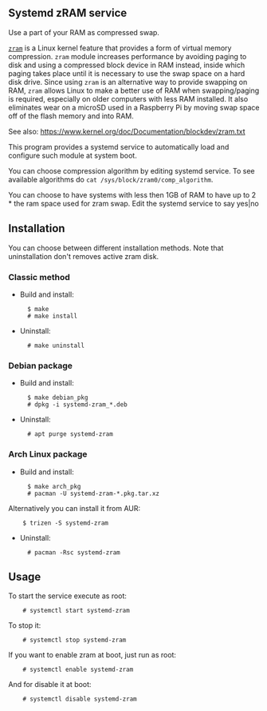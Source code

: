 Systemd zRAM service
--------------------

Use a part of your RAM as compressed swap.


[`zram`](https://en.wikipedia.org/wiki/Zram) is a Linux kernel feature
that provides a form of virtual memory compression. `zram` module increases
performance by avoiding paging to disk and using a compressed block device in
RAM instead, inside which paging takes place until it is necessary to use the
swap space on a hard disk drive. Since using `zram` is an alternative way to
provide swapping on RAM, `zram` allows Linux to make a better use of RAM when
swapping/paging is required, especially on older computers with less RAM
installed.  It also eliminates wear on a microSD used in a Raspberry Pi by
moving swap space off of the flash memory and into RAM.

See also:
https://www.kernel.org/doc/Documentation/blockdev/zram.txt

This program provides a systemd service to automatically load and configure
such module at system boot.

You can choose compression algorithm by editing systemd service. To see available 
algorithms do `cat /sys/block/zram0/comp_algorithm`.

You can choose to have systems with less then 1GB of RAM to have up to 2 * the
ram space used for zram swap.  Edit the systemd service to say yes|no


Installation
------------

You can choose between different installation methods. Note that uninstallation
don't removes active zram disk.

### Classic method ###

- Build and install:

        $ make
        # make install

- Uninstall:

        # make uninstall

### Debian package ###

- Build and install:

        $ make debian_pkg
        # dpkg -i systemd-zram_*.deb

- Uninstall:

        # apt purge systemd-zram


### Arch Linux package

- Build and install:

        $ make arch_pkg
        # pacman -U systemd-zram-*.pkg.tar.xz

Alternatively you can install it from AUR:

        $ trizen -S systemd-zram

- Uninstall:

        # pacman -Rsc systemd-zram


Usage
-----

To start the service execute as root:

        # systemctl start systemd-zram

To stop it:

        # systemctl stop systemd-zram

If you want to enable zram at boot, just run as root:

        # systemctl enable systemd-zram

And for disable it at boot:

        # systemctl disable systemd-zram


